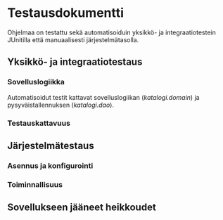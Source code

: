 # Testausdokumentti

Ohjelmaa on testattu sekä automatisoiduin yksikkö- ja integraatiotestein JUnitilla että manuaalisesti järjestelmätasolla.

## Yksikkö- ja integraatiotestaus

### Sovelluslogiikka

Automatisoidut testit kattavat sovelluslogiikan (_katalogi.domain_) ja pysyväistallennuksen (_katalogi.dao_).

### Testauskattavuus

## Järjestelmätestaus

### Asennus ja konfigurointi

### Toiminnallisuus

## Sovellukseen jääneet heikkoudet
